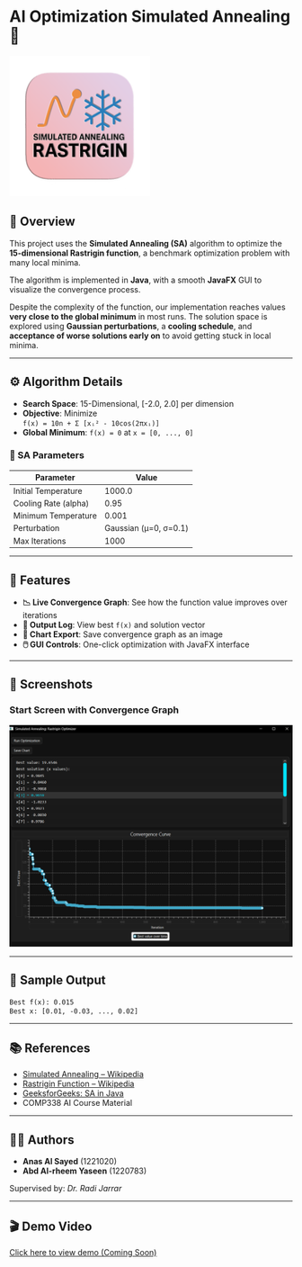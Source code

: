 # AI Optimization Simulated Annealing 🧪

<img src="https://github.com/AnasAlSayed18/img/blob/7fb8ab510c22280e60194ee8d1f3e83db83cb4bc/AILogo1.png" width="250" />

## 📜 Overview
This project uses the **Simulated Annealing (SA)** algorithm to optimize the **15-dimensional Rastrigin function**, a benchmark optimization problem with many local minima.

The algorithm is implemented in **Java**, with a smooth **JavaFX** GUI to visualize the convergence process.

Despite the complexity of the function, our implementation reaches values **very close to the global minimum** in most runs. The solution space is explored using **Gaussian perturbations**, a **cooling schedule**, and **acceptance of worse solutions early on** to avoid getting stuck in local minima.

---

## ⚙️ Algorithm Details

- **Search Space**: 15-Dimensional, [-2.0, 2.0] per dimension
- **Objective**: Minimize  
  `f(x) = 10n + Σ [xᵢ² - 10cos(2πxᵢ)]`
- **Global Minimum**: `f(x) = 0` at `x = [0, ..., 0]`

### 🧪 SA Parameters
| Parameter             | Value         |
|----------------------|---------------|
| Initial Temperature  | 1000.0        |
| Cooling Rate (alpha) | 0.95          |
| Minimum Temperature  | 0.001         |
| Perturbation         | Gaussian (μ=0, σ=0.1) |
| Max Iterations       | 1000          |

---

## 🚀 Features
- **📉 Live Convergence Graph**: See how the function value improves over iterations
- **🧮 Output Log**: View best `f(x)` and solution vector
- **💾 Chart Export**: Save convergence graph as an image
- **🖱️ GUI Controls**: One-click optimization with JavaFX interface

---

## 📸 Screenshots

### Start Screen with Convergence Graph
![Start](https://github.com/AnasAlSayed18/img/blob/cd6af4b024dbb653e6302c884d4260acda8ead4b/ai1.png)


---

## 🧠 Sample Output

```text
Best f(x): 0.015
Best x: [0.01, -0.03, ..., 0.02]
```

---

## 📚 References

- [Simulated Annealing – Wikipedia](https://en.wikipedia.org/wiki/Simulated_annealing)
- [Rastrigin Function – Wikipedia](https://en.wikipedia.org/wiki/Test_functions_for_optimization)
- [GeeksforGeeks: SA in Java](https://www.geeksforgeeks.org/simulated-annealing-algorithm)
- COMP338 AI Course Material

---

## 👨‍💻 Authors
- **Anas Al Sayed** (1221020)
- **Abd Al-rheem Yaseen** (1220783)

Supervised by: *Dr. Radi Jarrar*

---

## 🎬 Demo Video
[Click here to view demo (Coming Soon)](#)
